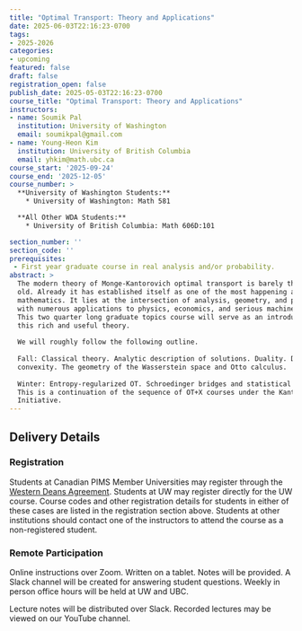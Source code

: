 ```yaml
---
title: "Optimal Transport: Theory and Applications"
date: 2025-06-03T22:16:23-0700
tags:
- 2025-2026
categories:
- upcoming
featured: false
draft: false
registration_open: false
publish_date: 2025-05-03T22:16:23-0700
course_title: "Optimal Transport: Theory and Applications"
instructors:
- name: Soumik Pal
  institution: University of Washington
  email: soumikpal@gmail.com
- name: Young-Heon Kim
  institution: University of British Columbia
  email: yhkim@math.ubc.ca
course_start: '2025-09-24'
course_end: '2025-12-05'
course_number: >
  **University of Washington Students:**
    * University of Washington: Math 581

  **All Other WDA Students:**
    * University of British Columbia: Math 606D:101

section_number: ''
section_code: ''
prerequisites:
 - First year graduate course in real analysis and/or probability.
abstract: >
  The modern theory of Monge-Kantorovich optimal transport is barely three decades
  old. Already it has established itself as one of the most happening areas in
  mathematics. It lies at the intersection of analysis, geometry, and probability
  with numerous applications to physics, economics, and serious machine learning.
  This two quarter long graduate topics course will serve as an introduction to
  this rich and useful theory. 
  
  We will roughly follow the following outline.
  
  Fall: Classical theory. Analytic description of solutions. Duality. Displacement
  convexity. The geometry of the Wasserstein space and Otto calculus. 
 
  Winter: Entropy-regularized OT. Schroedinger bridges and statistical OT. 
  This is a continuation of the sequence of OT+X courses under the Kantorovich
  Initiative.
---
```


## Delivery Details

### Registration
Students at Canadian PIMS Member Universities may register through the [Western
Deans Agreement](http://wcdgs.ca/western-deans-agreement.html). Students at UW
may register directly for the UW course. Course codes and other registration
details for students in either of these cases are listed in the registration
section above. Students at other institutions should contact one of the
instructors to attend the course as a
non-registered student.


### Remote Participation
Online instructions over Zoom. Written on a tablet. Notes will be provided. A
Slack channel will be created for answering student questions. Weekly in person
office hours will be held at UW and UBC.

Lecture notes will be distributed over Slack. Recorded lectures may be viewed on
our YouTube channel.
